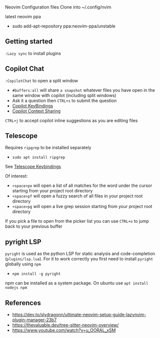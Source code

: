 Neovim Configuration files
Clone into ~/.config/nvim

latest neovim ppa
- sudo add-apt-repository ppa:neovim-ppa/unstable

## Getting started

`:Lazy sync` to install plugins

## Copilot Chat

`:CopilotChat` to open a split window
- `#buffers:all` will share `a snapshot` whatever files you have open in the same window with copilot (including split windows)
- Ask it a question then `CTRL+s` to submit the question
- [Copilot KeyBindings](https://github.com/CopilotC-Nvim/CopilotChat.nvim#key-mappings)
- [Copilot Context Sharing](https://github.com/CopilotC-Nvim/CopilotChat.nvim#contexts)

`CTRL+j` to accept copilot inline suggestions as you are editing files

## Telescope

Requires `ripgrep` to be installed separately
- `sudo apt install ripgrep`

See [Telescope Keybindings](lua/plugins/telescope.lua)

Of interest:
- `<space>po` will open a list of all matches for the word under the cursor starting from your project root directory
- `<space>pf` will open a fuzzy search of all files in your project root directory
- `<space>pg` will open a live grep session starting from your project root directory

If you pick a file to open from the picker list you can use `CTRL+o` to jump back to your previous buffer

## pyright LSP

`pyright` is used as the python LSP for static analysis and code-completion (`plugins/lsp.lua`).
For it to work correctly you first need to install `pyright` globally using `npm`
- `npm install -g pyright`

npm can be installed as a system package. On ubuntu use `apt install nodejs npm`

## References

- https://dev.to/slydragonn/ultimate-neovim-setup-guide-lazynvim-plugin-manager-23b7
- https://thevaluable.dev/tree-sitter-neovim-overview/
- https://www.youtube.com/watch?v=u_OORAL_xSM

